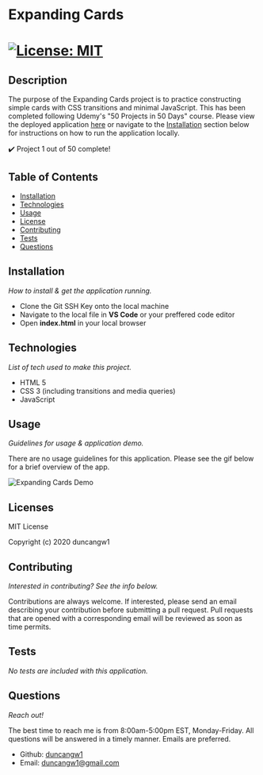 # Expanding Cards

# [![License: MIT](https://img.shields.io/badge/License-MIT-yellow.svg)](https://opensource.org/licenses/MIT)

## Description

The purpose of the Expanding Cards project is to practice constructing simple cards with CSS transitions and minimal JavaScript. This has been completed following Udemy's "50 Projects in 50 Days" course. Please view the deployed application [here](https://duncangw1.github.io/ExpandingCards/) or navigate to the [Installation](#installation) section below for instructions on how to run the application locally.

:heavy_check_mark: Project 1 out of 50 complete!

## Table of Contents

- [Installation](#installation)
- [Technologies](#technologies)
- [Usage](#usage)
- [License](#licenses)
- [Contributing](#contributing)
- [Tests](#tests)
- [Questions](#questions)

## Installation

_How to install & get the application running._

- Clone the Git SSH Key onto the local machine
- Navigate to the local file in **VS Code** or your preffered code editor
- Open **index.html** in your local browser

## Technologies

_List of tech used to make this project._

- HTML 5
- CSS 3 (including transitions and media queries)
- JavaScript

## Usage

_Guidelines for usage & application demo._

There are no usage guidelines for this application. Please see the gif below for a brief overview of the app.

![Expanding Cards Demo](assets/images/ExpandingCardsDemo.gif)

## Licenses

MIT License

Copyright (c) 2020 duncangw1

## Contributing

_Interested in contributing? See the info below._

Contributions are always welcome. If interested, please send an email describing your contribution before submitting a pull request. Pull requests that are opened with a corresponding email will be reviewed as soon as time permits.

## Tests

_No tests are included with this application._

## Questions

_Reach out!_

The best time to reach me is from 8:00am-5:00pm EST, Monday-Friday. All questions will be answered in a timely manner. Emails are preferred.

- Github: [duncangw1](https://github.com/duncangw1)
- Email: duncangw1@gmail.com
